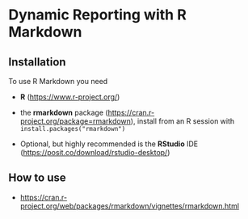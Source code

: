 # Dynamic Reporting with R Markdown

## Installation

To use R Markdown you need 

* **R** (<https://www.r-project.org/>)

* the **rmarkdown** package (<https://cran.r-project.org/package=rmarkdown>),
  install from an R session with `install.packages("rmarkdown")`
  
* Optional, but highly recommended is the **RStudio** IDE
  (<https://posit.co/download/rstudio-desktop/>)

## How to use

* <https://cran.r-project.org/web/packages/rmarkdown/vignettes/rmarkdown.html>
